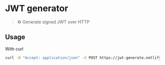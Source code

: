 # JWT generator

> ♻️ Generate signed JWT over HTTP

## Usage

With curl 

```bash
curl -H "Accept: application/json" -X POST https://jwt-generate.netlify.app/.netlify/functions/builder -d '{ "payload": { "role": "guest", "email": "remi@example.com" }, "signatureKey": "MyS1gN3dK3y" }'
```